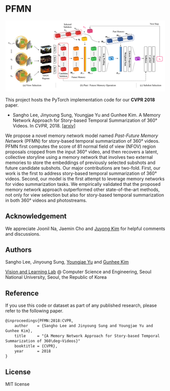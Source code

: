 # PFMN

![main_figure](assets/PFMN.png)

This project hosts the PyTorch implementation code for our **CVPR 2018** paper.

- Sangho Lee, Jinyoung Sung, Youngjae Yu and Gunhee Kim. A Memory Network Approach for Story-based Temporal Summarization of 360&deg; Videos. In *CVPR*, 2018. [[arxiv]](https://arxiv.org/abs/1805.02838)

We propose a novel memory network model named *Past-Future Memory Network* (PFMN) for story-based temporal summarization of 360&deg; videos.
PFMN first computes the score of 81 normal field of view (NFOV) region proposals cropped from the input 360&deg; video, and then recovers a latent, collective storyline using a memory network that involves two external memories to store the embeddings of previously selected subshots and future candidate subshots.
Our major contributions are two-fold.
First, our work is the first to address story-based temporal summarization of 360&deg; videos.
Second, our model is the first attempt to leverage memory networks for video summarization tasks.
We empirically validated that the proposed memory network approach outperformed other state-of-the-art methods, not only for view selection but also for story-based temporal summarization in both 360&deg; videos and photostreams.

## Acknowledgement

We appreciate Joonil Na, Jaemin Cho and [Juyong Kim](http://juyongkim.com/) for helpful comments and discussions.

## Authors

Sangho Lee, Jinyoung Sung, [Youngjae Yu](https://yj-yu.github.io/home/) and [Gunhee Kim](http://vision.snu.ac.kr/~gunhee/)

[Vision and Learning Lab](http://vision.snu.ac.kr/) @ Computer Science and Engineering, Seoul National University, Seoul, the Republic of Korea

## Reference

If you use this code or dataset as part of any published research, please refer to the following paper.
```
@inproceedings{PFMN:2018:CVPR,
    author    = {Sangho Lee and Jinyoung Sung and Youngjae Yu and Gunhee Kim},
    title     = "{A Memory Network Approach for Story-based Temporal Summarization of 360\deg~Videos}"
    booktitle = {CVPR},
    year      = 2018
}
```

## License

MIT license
